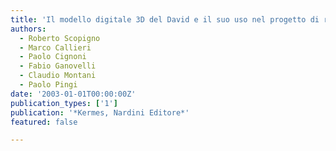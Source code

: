 ```yaml
---
title: 'Il modello digitale 3D del David e il suo uso nel progetto di restauro'
authors:
  - Roberto Scopigno
  - Marco Callieri
  - Paolo Cignoni
  - Fabio Ganovelli
  - Claudio Montani
  - Paolo Pingi
date: '2003-01-01T00:00:00Z'
publication_types: ['1']
publication: '*Kermes, Nardini Editore*'
featured: false

---
```


